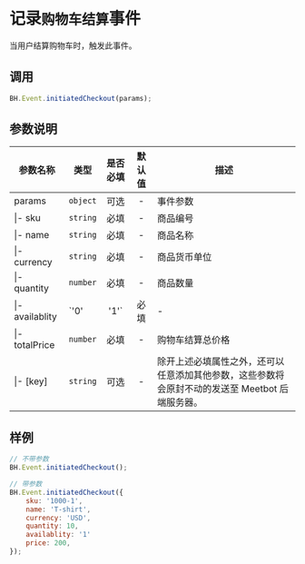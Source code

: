 # 记录`购物车结算`事件

当用户结算购物车时，触发此事件。  

## 调用
```JavaScript
BH.Event.initiatedCheckout(params);
```

## 参数说明
|参数名称|类型|是否必填|默认值|描述|
|--|--|:--:|:--:|--|
|params|`object`|可选|-|事件参数|
|\|- sku|`string`|必填|-|商品编号|
|\|- name|`string`|必填|-|商品名称|
|\|- currency|`string`|必填|-|商品货币单位|
|\|- quantity|`number`|必填|-|商品数量|
|\|- availablity|`'0' | '1'`|必填|-|商品是否处于可以付款的状态，`0`表示不能付款，`1`表示可以付款|
|\|- totalPrice|`number`|必填|-|购物车结算总价格|
|\|- [key]|`string`|可选|-|除开上述必填属性之外，还可以任意添加其他参数，这些参数将会原封不动的发送至 Meetbot 后端服务器。|

## 样例
```JavaScript
// 不带参数
BH.Event.initiatedCheckout();

// 带参数
BH.Event.initiatedCheckout({
    sku: '1000-1',
    name: 'T-shirt',
    currency: 'USD',
    quantity: 10,
    availablity: '1'
    price: 200,
});
```
